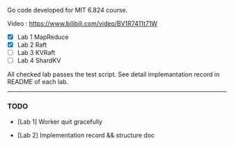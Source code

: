 Go code developed for MIT 6.824 course.

Video : https://www.bilibili.com/video/BV1R7411t71W

- [x] Lab 1 MapReduce
- [x] Lab 2 Raft
- [ ] Lab 3 KVRaft
- [ ] Lab 4 ShardKV

All checked lab passes the test script. See detail implemantation record in README of each lab.

---

### TODO

- [Lab 1] Worker quit gracefully

- [Lab 2] Implementation record && structure doc